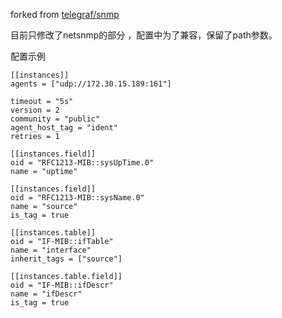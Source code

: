forked from [telegraf/snmp](https://github.com/influxdata/telegraf/tree/master/plugins/inputs/snmp)

目前只修改了netsnmp的部分 ，配置中为了兼容，保留了path参数。

配置示例
```
[[instances]]
agents = ["udp://172.30.15.189:161"]

timeout = "5s"
version = 2
community = "public"
agent_host_tag = "ident"
retries = 1

[[instances.field]]
oid = "RFC1213-MIB::sysUpTime.0"
name = "uptime"

[[instances.field]]
oid = "RFC1213-MIB::sysName.0"
name = "source"
is_tag = true

[[instances.table]]
oid = "IF-MIB::ifTable"
name = "interface"
inherit_tags = ["source"]

[[instances.table.field]]
oid = "IF-MIB::ifDescr"
name = "ifDescr"
is_tag = true

```